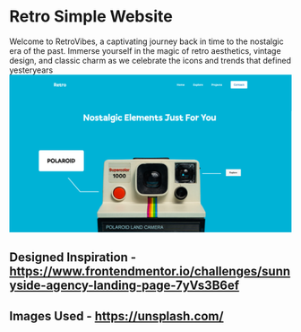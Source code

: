 # Retro Simple Website
Welcome to RetroVibes, a captivating journey back in time to the nostalgic era of the past. Immerse yourself in the magic of retro aesthetics, vintage design, and classic charm as we celebrate the icons and trends that defined yesteryears
![Thumbnail!](thumbnail-img.png)



## Designed Inspiration - https://www.frontendmentor.io/challenges/sunnyside-agency-landing-page-7yVs3B6ef
## Images Used - https://unsplash.com/




